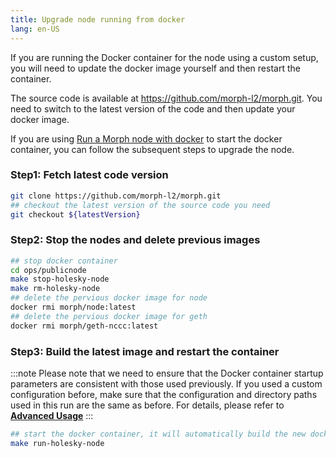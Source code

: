 ```yaml
---
title: Upgrade node running from docker
lang: en-US
---
```


If you are running the Docker container for the node using a custom setup, you will need to update the docker image yourself and then restart the container. 

The source code is available at https://github.com/morph-l2/morph.git. You need to switch to the latest version of the code and then update your docker image.

If you are using  [Run a Morph node with docker](../2-how-to-run-a-morph-node-docker.md) to start the docker container, you can follow the subsequent steps to upgrade the node.

### Step1:  Fetch latest code version 
```bash
git clone https://github.com/morph-l2/morph.git
## checkout the latest version of the source code you need
git checkout ${latestVersion}
```
### Step2: Stop the nodes and delete previous images

```bash
## stop docker container
cd ops/publicnode
make stop-holesky-node
make rm-holesky-node
## delete the pervious docker image for node
docker rmi morph/node:latest
## delete the pervious docker image for geth
docker rmi morph/geth-nccc:latest
```

### Step3: Build the latest image and restart the container

:::note 
Please note that we need to ensure that the Docker container startup parameters are consistent with those used previously. If you used a custom configuration before, make sure that the configuration and directory paths used in this run are the same as before. For details, please refer to [**Advanced Usage**](../2-how-to-run-a-morph-node-docker.md#advanced-usage) 
:::

```bash
## start the docker container, it will automatically build the new docker images
make run-holesky-node
```

